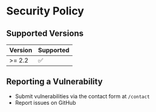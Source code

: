 # Security Policy

## Supported Versions

| Version | Supported          |
| ------- | ------------------ |
| >= 2.2  | :white_check_mark: |

## Reporting a Vulnerability

- Submit vulnerabilities via the contact form at `/contact`
- Report issues on GitHub
